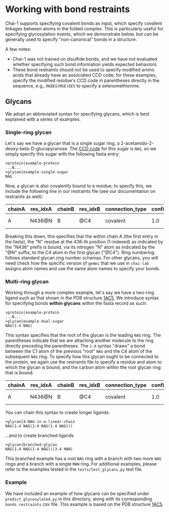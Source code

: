 # Working with bond restraints

Chai-1 supports specifying covalent bonds as input, which specify covalent linkages between atoms in the folded complex. This is particularly useful for specifying glycosylation events, which we demonstrate below, but can be generally used to specify "non-canonical" bonds in a structure.

A few notes:
- Chai-1 was not trained on disulfide bonds, and we have not evaluated whether specifying such bond information yields expected behaviors. 
- These bond restraints should not be used to specify modified amino acids that already have an associated CCD code; for these examples, specify the modified residue's CCD code in parentheses directly in the sequence, e.g., `RKDES(MSE)EES` to specify a selenomethionine.

## Glycans

We adopt an abbreviated syntax for specifying glycans, which is best explained with a series of examples.

### Single-ring glycan

Let's say we have a glycan that is a single sugar ring, a 2-acetamido-2-deoxy-beta-D-glucopyranose. The [CCD code](https://www.rcsb.org/ligand/NAG) for this sugar is `NAG`, so we simply specify this sugar with the following fasta entry:
```
>protein|example-protein
...N...
>glycan|example-single-sugar
NAG
```

Now, a glycan is also covalently bound to a residue; to specify this, we include the following line in our restraints file (see our documentation on restraints as well):

chainA|res_idxA|chainB|res_idxB|connection_type|confidence|min_distance_angstrom|max_distance_angstrom|comment|restraint_id
|---|---|---|---|---|---|---|---|---|---|
A|N436@N|B|@C4|covalent|1.0|0.0|0.0|protein-glycan|bond1

Breaking this down, this specifies that the within chain A (the first entry in the fasta), the "N" residue at the 436-th position (1-indexed) as indicated by the "N436" prefix is bound, via its nitrogen "N" atom as indicated by the "@N" suffix, to the C4 atom in the first glycan ("@C4"). Ring numbering follows standard glycan ring number schemas. For other glycans, you will need check how the specific version of `gemmi` that we use in `chai-lab` assigns atom names and use the same atom names to specify your bonds.


### Multi-ring glycan

Working through a more complex example, let's say we have a two-ring ligand such as that shown in the PDB structure [1AC5](https://www.rcsb.org/structure/1ac5). We introduce syntax for specifying bonds **within glycans** within the fasta record as such:

```
>protein|example-protein
...N...
>glycan|example-dual-sugar
NAG(1-4 NAG)
```

This syntax specifies that the root of the glycan is the leading `NAG` ring. The parentheses indicate that we are attaching another molecule to the ring directly preceding the parentheses. The `1-4` syntax "draws" a bond between the C1 atom of the previous "root" `NAG` and the C4 atom of the subsequent `NAG` ring. To specify how this glycan ought to be connected to the protein, we again use the restraints file to specify a residue and atom to which the glycan is bound, and the carbon atom within the root glycan ring that is bound.

chainA|res_idxA|chainB|res_idxB|connection_type|confidence|min_distance_angstrom|max_distance_angstrom|comment|restraint_id
|---|---|---|---|---|---|---|---|---|---|
A|N436@N|B|@C4|covalent|1.0|0.0|0.0|protein-glycan|bond1

You can chain this syntax to create longer ligands:
```
>glycan|4-NAG-in-a-linear-chain
NAG(1-4 NAG(1-4 NAG(1-4 NAG)))
```

...and to create branched ligands
```
>glycan|branched-glycan
NAG(1-4 NAG(1-4 NAG))(3-4 MAN)
```
This branched example has a root `NAG` ring with a branch with two more `NAG` rings and a branch with a single `MAN` ring. For additional examples, please refer to the examples tested in the `tests/test_glycans.py` test file.

### Example

We have included an example of how glycans can be specified under `predict_glycosylated.py` in this directory, along with its corresponding `bonds.restraints` csv file. This example is based on the PDB structure [1AC5](https://www.rcsb.org/structure/1ac5). 